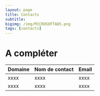 ```yaml
---
layout: page
title: Contacts
subtitle:
bigimg: /img/MICROSOFTADS.png
tags: [contacts]
---
```


# A compléter

| Domaine | Nom de contact | Email | 
| :------ |:--- | :--- |
| xxxx  | xxxx  | xxxx  |
| xxxx  | xxxx  | xxxx  |
